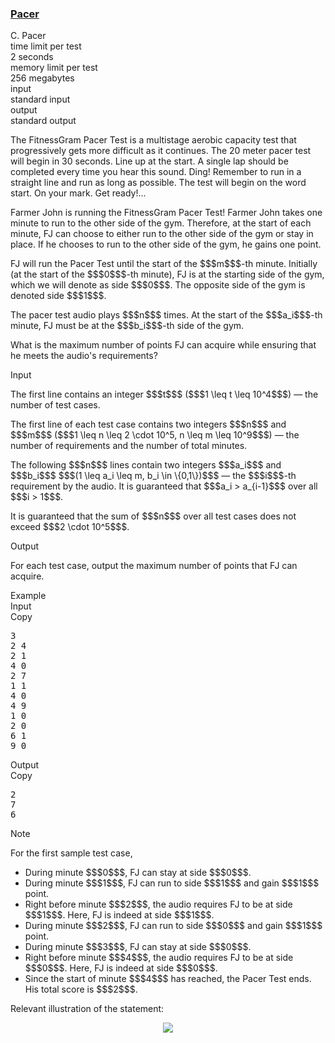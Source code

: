 <h3><a href="https://codeforces.com/contest/2148/problem/C" target="_blank" rel="noopener noreferrer">Pacer</a></h3>

<div class="header"><div class="title">C. Pacer</div><div class="time-limit"><div class="property-title">time limit per test</div>2 seconds</div><div class="memory-limit"><div class="property-title">memory limit per test</div>256 megabytes</div><div class="input-file input-standard"><div class="property-title">input</div>standard input</div><div class="output-file output-standard"><div class="property-title">output</div>standard output</div></div><div><p><span class="tex-font-size-tiny"><span class="tex-font-style-it">The FitnessGram Pacer Test is a multistage aerobic capacity test that progressively gets more difficult as it continues. The 20 meter pacer test will begin in 30 seconds. Line up at the start. A single lap should be completed every time you hear this sound. Ding! Remember to run in a straight line and run as long as possible. The test will begin on the word start. On your mark. Get ready!... </span></span></p><p>Farmer John is running the FitnessGram Pacer Test! Farmer John takes <span class="tex-font-style-bf">one minute</span> to run to the other side of the gym. Therefore, at the start of each minute, FJ can choose to either run to the other side of the gym or stay in place. If he chooses to run to the other side of the gym, he gains <span class="tex-font-style-bf">one point</span>.</p><p>FJ will run the Pacer Test until the start of the $$$m$$$-th minute. Initially (at the start of the $$$0$$$-th minute), FJ is at the starting side of the gym, which we will denote as side $$$0$$$. The opposite side of the gym is denoted side $$$1$$$.</p><p>The pacer test audio plays $$$n$$$ times. At the start of the $$$a_i$$$-th minute, FJ must be at the $$$b_i$$$-th side of the gym.</p><p>What is the maximum number of points FJ can acquire while ensuring that he meets the audio's requirements?</p></div><div class="input-specification"><div class="section-title">Input</div><p>The first line contains an integer $$$t$$$ ($$$1 \leq t \leq 10^4$$$) — the number of test cases.</p><p>The first line of each test case contains two integers $$$n$$$ and $$$m$$$ ($$$1 \leq n \leq 2 \cdot 10^5, n \leq m \leq 10^9$$$) — the number of requirements and the number of total minutes.</p><p>The following $$$n$$$ lines contain two integers $$$a_i$$$ and $$$b_i$$$ $$$(1 \leq a_i \leq m, b_i \in \{0,1\})$$$ — the $$$i$$$-th requirement by the audio. It is guaranteed that $$$a_i > a_{i-1}$$$ over all $$$i > 1$$$.</p><p>It is guaranteed that the sum of $$$n$$$ over all test cases does not exceed $$$2 \cdot 10^5$$$.</p></div><div class="output-specification"><div class="section-title">Output</div><p>For each test case, output the maximum number of points that FJ can acquire.</p></div><div class="sample-tests"><div class="section-title">Example</div><div class="sample-test"><div class="input"><div class="title">Input<div title="Copy" data-clipboard-target="#id005026064827454609" id="id007029802479504281" class="input-output-copier">Copy</div></div><pre id="id005026064827454609"><div class="test-example-line test-example-line-even test-example-line-0">3</div><div class="test-example-line test-example-line-odd test-example-line-1">2 4</div><div class="test-example-line test-example-line-odd test-example-line-1">2 1</div><div class="test-example-line test-example-line-odd test-example-line-1">4 0</div><div class="test-example-line test-example-line-even test-example-line-2">2 7</div><div class="test-example-line test-example-line-even test-example-line-2">1 1</div><div class="test-example-line test-example-line-even test-example-line-2">4 0</div><div class="test-example-line test-example-line-odd test-example-line-3">4 9</div><div class="test-example-line test-example-line-odd test-example-line-3">1 0</div><div class="test-example-line test-example-line-odd test-example-line-3">2 0</div><div class="test-example-line test-example-line-odd test-example-line-3">6 1</div><div class="test-example-line test-example-line-odd test-example-line-3">9 0</div></pre></div><div class="output"><div class="title">Output<div title="Copy" data-clipboard-target="#id0036432593227116905" id="id007949049648821548" class="input-output-copier">Copy</div></div><pre id="id0036432593227116905">2
7
6
</pre></div></div></div><div class="note"><div class="section-title">Note</div><p>For the first sample test case,</p><ul> <li> During minute $$$0$$$, FJ can stay at side $$$0$$$. </li><li> During minute $$$1$$$, FJ can run to side $$$1$$$ and gain $$$1$$$ point. </li><li> Right before minute $$$2$$$, the audio requires FJ to be at side $$$1$$$. Here, FJ is indeed at side $$$1$$$. </li><li> During minute $$$2$$$, FJ can run to side $$$0$$$ and gain $$$1$$$ point. </li><li> During minute $$$3$$$, FJ can stay at side $$$0$$$. </li><li> Right before minute $$$4$$$, the audio requires FJ to be at side $$$0$$$. Here, FJ is indeed at side $$$0$$$. </li><li> Since the start of minute $$$4$$$ has reached, the Pacer Test ends. His total score is $$$2$$$. </li></ul><p>Relevant illustration of the statement:</p><center> <img class="tex-graphics" src="https://espresso.codeforces.com/308623114ebb88f607bf50b390f9c2dea93705fa.png" style="max-width: 100.0%;max-height: 100.0%;">   </center></div>